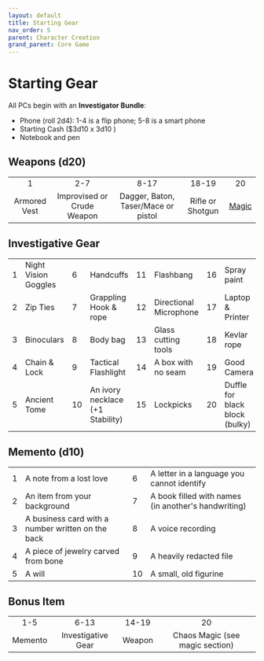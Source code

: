 ```yaml
---
layout: default
title: Starting Gear
nav_order: 5
parent: Character Creation
grand_parent: Core Game
---
```


# Starting Gear
All PCs begin with an **Investigator Bundle**:
- Phone (roll 2d4): 1-4 is a flip phone; 5-8 is a smart phone
- Starting Cash ($3d10 x 3d10 )
- Notebook and pen

## Weapons (d20)

|                |                  |                          |                                |                                |
| :-------------------: | :--------------: | :----------------------: | :----------------------------: |:----------------------------: |
|          1          |       2-7       |          8-17           |               18-19               |               20               |
| Armored Vest | Improvised or Crude Weapon | Dagger, Baton, Taser/Mace or pistol | Rifle or Shotgun | [Magic](#magic)|


## Investigative Gear

|      |                        |      |                |      |             |      |             |
| ---- | ---------------------- | ---- | -------------- | ---- | ----------- | ---- | ----------- |
| 1    | Night Vision Goggles            | 6    | Handcuffs       | 11   | Flashbang    | 16   | Spray paint |
| 2    | Zip Ties              | 7    | Grappling Hook & rope| 12   | Directional Microphone        | 17   | Laptop & Printer |
| 3    | Binoculars | 8    | Body bag     | 13   | Glass cutting tools | 18   | Kevlar rope    |
| 4    | Chain & Lock          | 9    | Tactical Flashlight     | 14   | A box with no seam      | 19   | Good Camera   |
| 5    | Ancient Tome           | 10   | An ivory necklace (+1 Stability)      | 15   | Lockpicks   | 20   | Duffle for black block (bulky)   |

## Memento (d10)

|   |   |   |   |
|---|---|---|---|
| 1  | A note from a lost love   | 6  |  A letter in a language you cannot identify |
| 2  | An item from your background  |  7 | A book filled with names (in another's handwriting)  |
| 3  | A business card with a number written on the back  | 8  | A voice recording  |
| 4  |  A piece of jewelry carved from bone | 9  | A heavily redacted file  |
| 5 | A will   |  10 | A small, old figurine   |

## Bonus Item

|   |   |   |   |
|:-:|:-:|:-:|:-:|
|  1-5 | 6-13   | 14-19  |   20 |
| Memento  |  Investigative Gear | Weapon  |  Chaos Magic (see magic section) |
